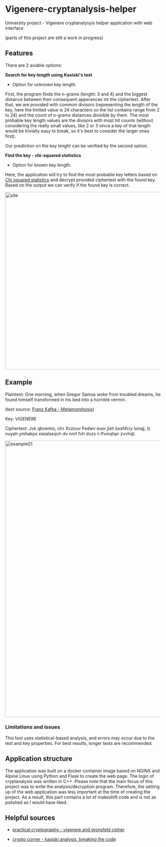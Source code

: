 # Vigenere-cryptanalysis-helper

University project - Vigenere cryptanalysyis helper application with web interface 

(parts of this project are still a work in progress)

## Features

There are 2 aviable options:

**Search for key length using Kasiski's test**

- Option for unknown key length.

First, the program finds the n-grams (lenght: 3 and 4) and the biggest distance between their consequent apperances int the ciphertext.
After that, we are provided with common divisors (representing the length of the key, here the limited value is 24 characters so the list contains range from 2 to 24) and the count of n-grams distances divisible by them. The most probable key length values are the divisors with most hit counts (without considering the really small values, like 2 or 3 since a key of that length would be trivially easy to break, so it's best to consider the larger ones first).

Our prediction on the key lenght can be verified by the second option.

**Find the key - chi-squared statistics**

- Option for known key length.

Here, the application will try to find the most probable key letters based on [Chi squared statistics](http://www.practicalcryptography.com/cryptanalysis/stochastic-searching/cryptanalysis-vigenere-cipher/#finding-the-key) and decrypt provided ciphertext with the found key. Based on the output we can verify if the found key is correct.

<img width="573" alt="site" src="https://user-images.githubusercontent.com/127363211/225180874-fe57c39c-a486-4186-b731-d71b298d1403.png">

## Example

Plaintext:
One morning, when Gregor Samsa woke from troubled dreams, he found himself transformed in his bed into a horrible vermin.

(text source: [Franz Kafka - Metamorphosis](https://www.gutenberg.org/files/5200/5200-h/5200-h.htm))

Key:
VIGENERE

Ciphertext:
Jvk qbvemio, clrr Xvzouv Fedwv euor jish bxshfciy lxinqj, lz nuyah ymhakps xieialseqvh dv nmf fvh dvzs n lfvmqhpr zvvhqt.

<img width="893" alt="example01" src="https://user-images.githubusercontent.com/127363211/225180364-b4ef6572-cb52-4393-ae2d-7cc2b72490a4.png">

### Limitations and issues

This tool uses statistical-based analysis, and errors may occur due to the text and key properties. For best results, longer texts are recommended.

## Application structure

The application was built on a docker container image based on NGINX and Alpine Linux using Python and Flask to create the web page. The logic of cryptanalysis was written in C++. Please note that the main focus of this project was to write the analysis/decryption program. Therefore, the setting up of the web application was less important at the time of creating the project. As a result, this part contains a lot of makeshift code and is not as polished as I would have liked.

## Helpful sources

- [practical cryptography - vigenere and gronsfeld cipher](http://www.practicalcryptography.com/ciphers/classical-era/vigenere-gronsfeld-and-autokey/)

- [crypto corner - kasiski analysis, breaking the code](https://crypto.interactive-maths.com/kasiski-analysis-breaking-the-code.html#intro)
